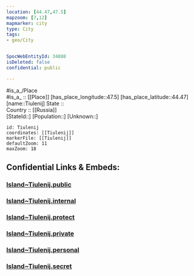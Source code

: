 ```yaml
---
location: [44.47,47.5] 
mapzoom: [7,12] 
mapmarker: city 
type: City
tags:
- geo/City


SpocWebEntityId: 34888
isDeleted: false
confidential: public

---
```

#is_a_/Place  
#is_a_ :: [[Place]] 
[has_place_longitude::47.5] 
[has_place_latitude::44.47] 
[name::Tiulenij] 
State ::  
Country :: [[Russia]]  
[StateId::] 
[Population::] 
[Unknown::] 


```leaflet
id: Tiulenij
coordinates: [[Tiulenij]] 
markerFile: [[Tiulenij]] 
defaultZoom: 11 
maxZoom: 18
```


## Confidential Links & Embeds: 

### [Island~Tiulenij.public](/_public/\Earth\Continent\Europe\Europe~East\Russia\Russia~NorthCaucasus\Dagestan~RepublicIsland~Tiulenij.public.md) 

### [Island~Tiulenij.internal](/_internal/\Earth\Continent\Europe\Europe~East\Russia\Russia~NorthCaucasus\Dagestan~RepublicIsland~Tiulenij.internal.md) 

### [Island~Tiulenij.protect](/_protect/\Earth\Continent\Europe\Europe~East\Russia\Russia~NorthCaucasus\Dagestan~RepublicIsland~Tiulenij.protect.md) 

### [Island~Tiulenij.private](/_private/\Earth\Continent\Europe\Europe~East\Russia\Russia~NorthCaucasus\Dagestan~RepublicIsland~Tiulenij.private.md) 

### [Island~Tiulenij.personal](/_personal/\Earth\Continent\Europe\Europe~East\Russia\Russia~NorthCaucasus\Dagestan~RepublicIsland~Tiulenij.personal.md) 

### [Island~Tiulenij.secret](/_secret/\Earth\Continent\Europe\Europe~East\Russia\Russia~NorthCaucasus\Dagestan~RepublicIsland~Tiulenij.secret.md)

